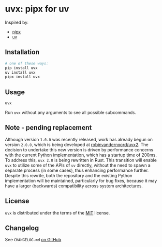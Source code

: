 # uvx: pipx for uv

Inspired by:

- [pipx](https://github.com/pypa/pipx)
- [uv](https://github.com/astral-sh/uv)

## Installation

```bash
# one of these ways:
pip install uvx
uv install uvx
pipx install uvx
```

## Usage

```bash
uvx
```

Run `uvx` without any arguments to see all possible subcommands.

## Note - pending replacement

Although version `1.0.0` was recently released, work has already begun on version `2.0.0`, which is being developed
at [robinvandernoord/uvx2](https://github.com/robinvandernoord/uvx2/). The decision to undertake this new version is
driven by performance concerns with the current Python implementation, which has a startup time of 200ms. To address
this, `uvx 2.0` is being rewritten in Rust. This transition will enable `uvx` to utilize some of the APIs of `uv`
directly, without the need to spawn a separate process (in some cases), thus enhancing performance further. 
Despite this rewrite, both the repository and the existing Python implementation will be maintained, 
particularly for bug fixes, because it may have a larger (backwards) compatibility across system architectures.

## License

`uvx` is distributed under the terms of the [MIT](https://spdx.org/licenses/MIT.html) license.

## Changelog

See `CHANGELOG.md` [on GitHub](https://github.com/robinvandernoord/uvx/blob/master/CHANGELOG.md)